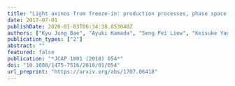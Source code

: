 ```yaml
---
title: "Light axinos from freeze-in: production processes, phase space distributions, and Ly-$\\alpha$ forest constraints"
date: 2017-07-01
publishDate: 2020-01-03T06:34:38.853040Z
authors: ["Kyu Jung Bae", "Ayuki Kamada", "Seng Pei Liew", "Keisuke Yanagi"]
publication_types: ["2"]
abstract: ""
featured: false
publication: "*JCAP 1801 (2018) 054*"
doi: "10.1088/1475-7516/2018/01/054"
url_preprint: "https://arxiv.org/abs/1707.06418"
---
```


